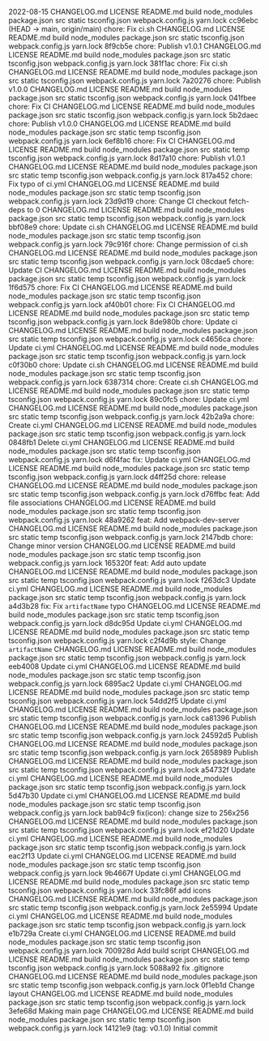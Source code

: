2022-08-15 CHANGELOG.md LICENSE README.md build node_modules package.json src static tsconfig.json webpack.config.js yarn.lock cc96ebc (HEAD -> main, origin/main) chore: Fix ci.sh CHANGELOG.md LICENSE README.md build node_modules package.json src static tsconfig.json webpack.config.js yarn.lock 8f9cb5e chore: Publish v1.0.1 CHANGELOG.md LICENSE README.md build node_modules package.json src static tsconfig.json webpack.config.js yarn.lock 381f1ac chore: Fix ci.sh CHANGELOG.md LICENSE README.md build node_modules package.json src static tsconfig.json webpack.config.js yarn.lock 7a20276 chore: Publish v1.0.0 CHANGELOG.md LICENSE README.md build node_modules package.json src static tsconfig.json webpack.config.js yarn.lock 041fbee chore: Fix CI CHANGELOG.md LICENSE README.md build node_modules package.json src static tsconfig.json webpack.config.js yarn.lock 5b2daec chore: Publish v1.0.0 CHANGELOG.md LICENSE README.md build node_modules package.json src static temp tsconfig.json webpack.config.js yarn.lock 6ef8b16 chore: Fix CI CHANGELOG.md LICENSE README.md build node_modules package.json src static temp tsconfig.json webpack.config.js yarn.lock 8d17a10 chore: Publish v1.0.1 CHANGELOG.md LICENSE README.md build node_modules package.json src static temp tsconfig.json webpack.config.js yarn.lock 817a452 chore: Fix typo of ci.yml CHANGELOG.md LICENSE README.md build node_modules package.json src static temp tsconfig.json webpack.config.js yarn.lock 23d9d19 chore: Change CI checkout fetch-deps to 0 CHANGELOG.md LICENSE README.md build node_modules package.json src static temp tsconfig.json webpack.config.js yarn.lock bbf08e9 chore: Update ci.sh CHANGELOG.md LICENSE README.md build node_modules package.json src static temp tsconfig.json webpack.config.js yarn.lock 79c916f chore: Change permission of ci.sh CHANGELOG.md LICENSE README.md build node_modules package.json src static temp tsconfig.json webpack.config.js yarn.lock 08cdae5 chore: Update CI CHANGELOG.md LICENSE README.md build node_modules package.json src static temp tsconfig.json webpack.config.js yarn.lock 1f6d575 chore: Fix CI CHANGELOG.md LICENSE README.md build node_modules package.json src static temp tsconfig.json webpack.config.js yarn.lock af40b01 chore: Fix CI CHANGELOG.md LICENSE README.md build node_modules package.json src static temp tsconfig.json webpack.config.js yarn.lock 8de980b chore: Update ci CHANGELOG.md LICENSE README.md build node_modules package.json src static temp tsconfig.json webpack.config.js yarn.lock c4656ca chore: Update ci.yml CHANGELOG.md LICENSE README.md build node_modules package.json src static temp tsconfig.json webpack.config.js yarn.lock c0f30b0 chore: Update ci.sh CHANGELOG.md LICENSE README.md build node_modules package.json src static temp tsconfig.json webpack.config.js yarn.lock 6387314 chore: Create ci.sh CHANGELOG.md LICENSE README.md build node_modules package.json src static temp tsconfig.json webpack.config.js yarn.lock 89c0fc5 chore: Update ci.yml CHANGELOG.md LICENSE README.md build node_modules package.json src static temp tsconfig.json webpack.config.js yarn.lock 42b2a9a chore: Create ci.yml CHANGELOG.md LICENSE README.md build node_modules package.json src static temp tsconfig.json webpack.config.js yarn.lock 0848fb1 Delete ci.yml CHANGELOG.md LICENSE README.md build node_modules package.json src static temp tsconfig.json webpack.config.js yarn.lock d6f4fac fix: Update ci.yml CHANGELOG.md LICENSE README.md build node_modules package.json src static temp tsconfig.json webpack.config.js yarn.lock d4ff25d chore: release CHANGELOG.md LICENSE README.md build node_modules package.json src static temp tsconfig.json webpack.config.js yarn.lock d76ffbc feat: Add file associations CHANGELOG.md LICENSE README.md build node_modules package.json src static temp tsconfig.json webpack.config.js yarn.lock 48a9262 feat: Add webpack-dev-server CHANGELOG.md LICENSE README.md build node_modules package.json src static temp tsconfig.json webpack.config.js yarn.lock 2147bdb chore: Change minor version CHANGELOG.md LICENSE README.md build node_modules package.json src static temp tsconfig.json webpack.config.js yarn.lock 165320f feat: Add auto update CHANGELOG.md LICENSE README.md build node_modules package.json src static temp tsconfig.json webpack.config.js yarn.lock f263dc3 Update ci.yml CHANGELOG.md LICENSE README.md build node_modules package.json src static temp tsconfig.json webpack.config.js yarn.lock a4d3b28 fix: Fix `artifactName` typo CHANGELOG.md LICENSE README.md build node_modules package.json src static temp tsconfig.json webpack.config.js yarn.lock d8dc95d Update ci.yml CHANGELOG.md LICENSE README.md build node_modules package.json src static temp tsconfig.json webpack.config.js yarn.lock c2f4d9b style: Change `artifactName` CHANGELOG.md LICENSE README.md build node_modules package.json src static temp tsconfig.json webpack.config.js yarn.lock eeb4008 Update ci.yml CHANGELOG.md LICENSE README.md build node_modules package.json src static temp tsconfig.json webpack.config.js yarn.lock 6895ac2 Update ci.yml CHANGELOG.md LICENSE README.md build node_modules package.json src static temp tsconfig.json webpack.config.js yarn.lock 54dd2f5 Update ci.yml CHANGELOG.md LICENSE README.md build node_modules package.json src static temp tsconfig.json webpack.config.js yarn.lock ca81396 Publish CHANGELOG.md LICENSE README.md build node_modules package.json src static temp tsconfig.json webpack.config.js yarn.lock 24592d5 Publish CHANGELOG.md LICENSE README.md build node_modules package.json src static temp tsconfig.json webpack.config.js yarn.lock 2658989 Publish CHANGELOG.md LICENSE README.md build node_modules package.json src static temp tsconfig.json webpack.config.js yarn.lock a54732f Update ci.yml CHANGELOG.md LICENSE README.md build node_modules package.json src static temp tsconfig.json webpack.config.js yarn.lock 5d47b30 Update ci.yml CHANGELOG.md LICENSE README.md build node_modules package.json src static temp tsconfig.json webpack.config.js yarn.lock bab94c9 fix(icon): change size to 256x256 CHANGELOG.md LICENSE README.md build node_modules package.json src static temp tsconfig.json webpack.config.js yarn.lock ef21d20 Update ci.yml CHANGELOG.md LICENSE README.md build node_modules package.json src static temp tsconfig.json webpack.config.js yarn.lock eac2f13 Update ci.yml CHANGELOG.md LICENSE README.md build node_modules package.json src static temp tsconfig.json webpack.config.js yarn.lock 9b4667f Update ci.yml CHANGELOG.md LICENSE README.md build node_modules package.json src static temp tsconfig.json webpack.config.js yarn.lock 33fc86f add icons CHANGELOG.md LICENSE README.md build node_modules package.json src static temp tsconfig.json webpack.config.js yarn.lock 2e55994 Update ci.yml CHANGELOG.md LICENSE README.md build node_modules package.json src static temp tsconfig.json webpack.config.js yarn.lock e1b729a Create ci.yml CHANGELOG.md LICENSE README.md build node_modules package.json src static temp tsconfig.json webpack.config.js yarn.lock 700928d Add build script CHANGELOG.md LICENSE README.md build node_modules package.json src static temp tsconfig.json webpack.config.js yarn.lock 5088a92 fix .gitignore CHANGELOG.md LICENSE README.md build node_modules package.json src static temp tsconfig.json webpack.config.js yarn.lock 0f1eb1d Change layout CHANGELOG.md LICENSE README.md build node_modules package.json src static temp tsconfig.json webpack.config.js yarn.lock 3efe68d Making main page CHANGELOG.md LICENSE README.md build node_modules package.json src static temp tsconfig.json webpack.config.js yarn.lock 14121e9 (tag: v0.1.0) Initial commit
